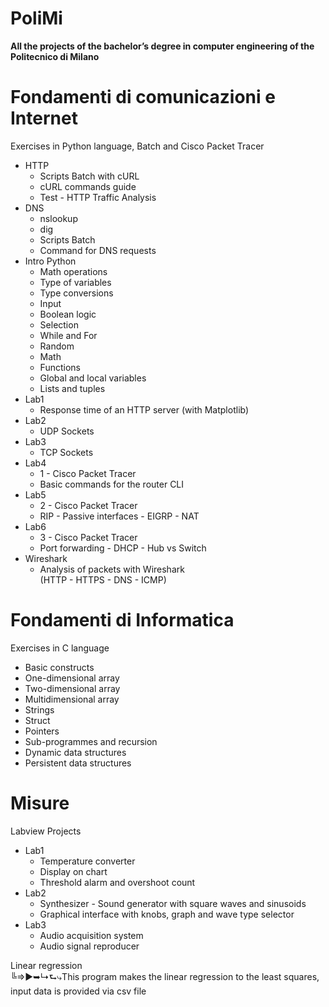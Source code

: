 # PoliMi
<b>All the projects of the bachelor’s degree in computer engineering of the Politecnico di Milano</b>

# Fondamenti di comunicazioni e Internet
Exercises in Python language, Batch and Cisco Packet Tracer
<ul>
  <li>HTTP
    <ul>
      <li>Scripts Batch with cURL</li>
      <li>cURL commands guide</li>
      <li>Test - HTTP Traffic Analysis</li>
    </ul>
  </li>

  <li>DNS
    <ul>
      <li>nslookup</li>
      <li>dig</li>
      <li>Scripts Batch</li>
      <li>Command for DNS requests</li>
    </ul>
  </li>
  
  <li>Intro Python
    <ul>
      <li>Math operations</li>
      <li>Type of variables</li>
      <li>Type conversions</li>
      <li>Input</li>
      <li>Boolean logic</li>
      <li>Selection</li>
      <li>While and For</li>
      <li>Random</li>
      <li>Math</li>
      <li>Functions</li>
      <li>Global and local variables</li>
      <li>Lists and tuples</li>
    </ul>
  </li>
  <li>Lab1
    <ul>
      <li>Response time of an HTTP server (with Matplotlib)</li>
    </ul>
  </li>
  <li>Lab2
    <ul>
      <li>UDP Sockets</li>
    </ul>
  </li>
  <li>Lab3
    <ul>
      <li>TCP Sockets</li>
    </ul>
  </li>
  <li>Lab4
    <ul>
      <li>1 - Cisco Packet Tracer</li>
      <li>Basic commands for the router CLI</li>
    </ul>
  </li>
  <li>Lab5
    <ul>
      <li>2 - Cisco Packet Tracer</li>
      <li>RIP - Passive interfaces - EIGRP - NAT</li>
    </ul>
  </li>
  <li>Lab6
    <ul>
      <li>3 - Cisco Packet Tracer</li>
      <li>Port forwarding - DHCP - Hub vs Switch</li>
    </ul>
  </li>
  <li>Wireshark
      <ul>
        <li>Analysis of packets with Wireshark<br>(HTTP - HTTPS - DNS - ICMP)</li>
      </ul>
</ul>


# Fondamenti di Informatica
Exercises in C language
<ul>
  <li>Basic constructs</li>
  <li>One-dimensional array</li>
  <li>Two-dimensional array</li>
  <li>Multidimensional array</li>
  <li>Strings</li>
  <li>Struct</li>
  <li>Pointers</li>
  <li>Sub-programmes and recursion</li>
  <li>Dynamic data structures</li>
  <li>Persistent data structures</li>
</ul>

# Misure
Labview Projects
<ul>
  <li>Lab1
    <ul>
      <li>Temperature converter</li>
      <li>Display on chart</li>
      <li>Threshold alarm and overshoot count</li>
    </ul>
  </li>
  <li>Lab2
    <ul>
      <li>Synthesizer - Sound generator with square waves and sinusoids</li>
      <li>Graphical interface with knobs, graph and wave type selector</li>
    </ul>
  </li>
  <li>Lab3
    <ul>
      <li>Audio acquisition system</li>
      <li>Audio signal reproducer</li>
    </ul>
  </li>
</ul>

Linear regression
<br>
╚⇒▶➥↳⮑⤷This program makes the linear regression to the least squares, input data is provided via csv file
